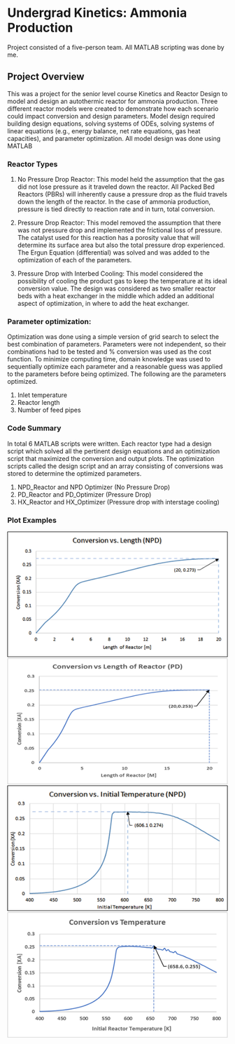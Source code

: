 # Undergrad Kinetics: Ammonia Production
Project consisted of a five-person team. All MATLAB scripting was done by me.

## Project Overview
This was a project for the senior level course Kinetics and Reactor Design to model and design an autothermic reactor for ammonia production. Three different reactor models were created to demonstrate how each scenario could impact conversion and design parameters. Model design required building design equations, solving systems of ODEs, solving systems of linear equations (e.g., energy balance, net rate equations, gas heat capacities), and parameter optimization. All model design was done using MATLAB

### Reactor Types
1. No Pressure Drop Reactor: This model held the assumption that the gas did not lose pressure as it traveled down the reactor. All Packed Bed Reactors (PBRs) will inherently cause a pressure drop as the fluid travels down the length of the reactor. In the case of ammonia production, pressure is tied directly to reaction rate and in turn, total conversion. 

2. Pressure Drop Reactor: This model removed the assumption that there was not pressure drop and implemented the frictional loss of pressure. The catalyst used for this reaction has a porosity value that will determine its surface area but also the total pressure drop experienced. The Ergun Equation (differential) was solved and was added to the optimization of each of the parameters. 

3. Pressure Drop with Interbed Cooling: This model considered the possibility of cooling the product gas to keep the temperature at its ideal conversion value. The design was considered as two smaller reactor beds with a heat exchanger in the middle which added an additional aspect of optimization, in where to add the heat exchanger. 

### Parameter optimization:
Optimization was done using a simple version of grid search to select the best combination of parameters. Parameters were not independent, so their combinations had to be tested and % conversion was used as the cost function. To minimize computing time, domain knowledge was used to sequentially optimize each parameter and a reasonable guess was applied to the parameters before being optimized. The following are the parameters optimized.
1. Inlet temperature
2. Reactor length
3. Number of feed pipes

### Code Summary
In total 6 MATLAB scripts were written. Each reactor type had a design script which solved all the pertinent design equations and an optimization script that maximized the conversion and output plots. The optimization scripts called the design script and an array consisting of conversions was stored to determine the optimized parameters. 

1. NPD_Reactor and NPD Optimizer (No Pressure Drop)
2. PD_Reactor and PD_Optimizer (Pressure Drop)
3. HX_Reactor and HX_Optimizer (Pressure drop with interstage cooling)

### Plot Examples
![No Pressure Drop Length](/Plots/NPD_Length.png)
![Pressure Drop Length](/Plots/PD_Length.png)
![No Pressure Drop Inlet Temperature](/Plots/NPD_Temp.png)
![Pressure Drop Temperature](/Plots/PD_Temp.png)
